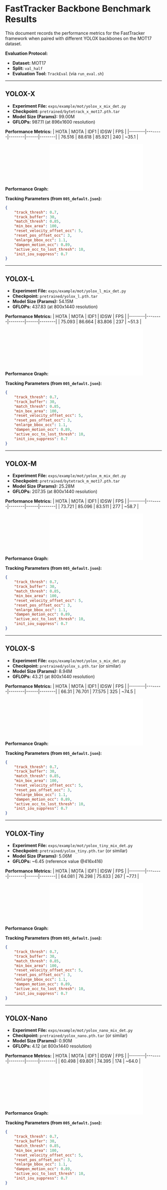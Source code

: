 # FastTracker Backbone Benchmark Results

This document records the performance metrics for the FastTracker framework when paired with different YOLOX backbones on the MOT17 dataset.

**Evaluation Protocol:**
- **Dataset:** MOT17
- **Split:** `val_half`
- **Evaluation Tool:** `TrackEval` (via `run_eval.sh`)

---

## YOLOX-X

- **Experiment File:** `exps/example/mot/yolox_x_mix_det.py`
- **Checkpoint:** `pretrained/bytetrack_x_mot17.pth.tar`
- **Model Size (Params):** 99.00M
- **GFLOPs:** 987.11 (at 896x1600 resolution)

**Performance Metrics:**
| HOTA   | MOTA   | IDF1   | IDSW | FPS    |
|--------|--------|--------|------|--------|
| 76.516 | 88.618 | 85.921 | 240  | ~35.1   |

**Performance Graph:**
![YOLOX-X Performance Plot](./TrackEval/data/trackers/mot_challenge/MOT17-train/FastTracker-X/pedestrian_plot.pdf)

**Tracking Parameters (from `005_default.json`):**
```json
{
    "track_thresh": 0.7,
    "track_buffer": 30,
    "match_thresh": 0.85,
    "min_box_area": 100,
    "reset_velocity_offset_occ": 5,
    "reset_pos_offset_occ": 3,
    "enlarge_bbox_occ": 1.1,
    "dampen_motion_occ": 0.89,
    "active_occ_to_lost_thresh": 10,
    "init_iou_suppress": 0.7
}
```

---

## YOLOX-L

- **Experiment File:** `exps/example/mot/yolox_l_mix_det.py`
- **Checkpoint:** `pretrained/yolox_l.pth.tar`
- **Model Size (Params):** 54.15M
- **GFLOPs:** 437.83 (at 800x1440 resolution)

**Performance Metrics:**
| HOTA   | MOTA   | IDF1   | IDSW | FPS    |
|--------|--------|--------|------|--------|
| 75.093 | 86.664 | 83.806 | 237  | ~51.3   |

**Performance Graph:**
![YOLOX-L Performance Plot](./TrackEval/data/trackers/mot_challenge/MOT17-train/FastTracker-L/pedestrian_plot.pdf)

**Tracking Parameters (from `005_default.json`):**
```json
{
    "track_thresh": 0.7,
    "track_buffer": 30,
    "match_thresh": 0.85,
    "min_box_area": 100,
    "reset_velocity_offset_occ": 5,
    "reset_pos_offset_occ": 3,
    "enlarge_bbox_occ": 1.1,
    "dampen_motion_occ": 0.89,
    "active_occ_to_lost_thresh": 10,
    "init_iou_suppress": 0.7
}
```

---

## YOLOX-M

- **Experiment File:** `exps/example/mot/yolox_m_mix_det.py`
- **Checkpoint:** `pretrained/bytetrack_m_mot17.pth.tar`
- **Model Size (Params):** 25.28M
- **GFLOPs:** 207.35 (at 800x1440 resolution)

**Performance Metrics:**
| HOTA   | MOTA   | IDF1   | IDSW | FPS    |
|--------|--------|--------|------|--------|
| 73.721 | 85.096 | 83.511 | 277  | ~58.7   |

**Performance Graph:**
![YOLOX-M Performance Plot](./TrackEval/data/trackers/mot_challenge/MOT17-train/FastTracker-M/pedestrian_plot.pdf)

**Tracking Parameters (from `005_default.json`):**
```json
{
    "track_thresh": 0.7,
    "track_buffer": 30,
    "match_thresh": 0.85,
    "min_box_area": 100,
    "reset_velocity_offset_occ": 5,
    "reset_pos_offset_occ": 3,
    "enlarge_bbox_occ": 1.1,
    "dampen_motion_occ": 0.89,
    "active_occ_to_lost_thresh": 10,
    "init_iou_suppress": 0.7
}
```

---

## YOLOX-S

- **Experiment File:** `exps/example/mot/yolox_s_mix_det.py`
- **Checkpoint:** `pretrained/yolox_s.pth.tar` (or similar)
- **Model Size (Params):** 8.94M
- **GFLOPs:** 43.21 (at 800x1440 resolution)

**Performance Metrics:**
| HOTA   | MOTA   | IDF1   | IDSW | FPS    |
|--------|--------|--------|------|--------|
| 66.31  | 76.701 | 77.575 | 325  | ~74.5   |

**Performance Graph:**
![YOLOX-S Performance Plot](./TrackEval/data/trackers/mot_challenge/MOT17-train/FastTracker-S/pedestrian_plot.pdf)

**Tracking Parameters (from `005_default.json`):**
```json
{
    "track_thresh": 0.7,
    "track_buffer": 30,
    "match_thresh": 0.85,
    "min_box_area": 100,
    "reset_velocity_offset_occ": 5,
    "reset_pos_offset_occ": 3,
    "enlarge_bbox_occ": 1.1,
    "dampen_motion_occ": 0.89,
    "active_occ_to_lost_thresh": 10,
    "init_iou_suppress": 0.7
}
```

---

## YOLOX-Tiny

- **Experiment File:** `exps/example/mot/yolox_tiny_mix_det.py`
- **Checkpoint:** `pretrained/yolox_tiny.pth.tar` (or similar)
- **Model Size (Params):** 5.06M
- **GFLOPs:** ~6.45 (reference value @416x416)

**Performance Metrics:**
| HOTA   | MOTA   | IDF1   | IDSW | FPS    |
|--------|--------|--------|------|--------|
| 64.081 | 76.298 | 75.633 | 267  | ~77.1   |

**Performance Graph:**
![YOLOX-Tiny Performance Plot](./TrackEval/data/trackers/mot_challenge/MOT17-train/FastTracker-Tiny/pedestrian_plot.pdf)

**Tracking Parameters (from `005_default.json`):**
```json
{
    "track_thresh": 0.7,
    "track_buffer": 30,
    "match_thresh": 0.85,
    "min_box_area": 100,
    "reset_velocity_offset_occ": 5,
    "reset_pos_offset_occ": 3,
    "enlarge_bbox_occ": 1.1,
    "dampen_motion_occ": 0.89,
    "active_occ_to_lost_thresh": 10,
    "init_iou_suppress": 0.7
}
```

---

## YOLOX-Nano

- **Experiment File:** `exps/example/mot/yolox_nano_mix_det.py`
- **Checkpoint:** `pretrained/yolox_nano.pth.tar` (or similar)
- **Model Size (Params):** 0.90M
- **GFLOPs:** 4.12 (at 800x1440 resolution)

**Performance Metrics:**
| HOTA   | MOTA   | IDF1   | IDSW | FPS    |
|--------|--------|--------|------|--------|
| 60.498 | 69.801 | 74.395 | 174  | ~64.0   |

**Performance Graph:**
![YOLOX-Nano Performance Plot](./TrackEval/data/trackers/mot_challenge/MOT17-train/FastTracker-Nano/pedestrian_plot.pdf)

**Tracking Parameters (from `005_default.json`):**
```json
{
    "track_thresh": 0.7,
    "track_buffer": 30,
    "match_thresh": 0.85,
    "min_box_area": 100,
    "reset_velocity_offset_occ": 5,
    "reset_pos_offset_occ": 3,
    "enlarge_bbox_occ": 1.1,
    "dampen_motion_occ": 0.89,
    "active_occ_to_lost_thresh": 10,
    "init_iou_suppress": 0.7
}
```